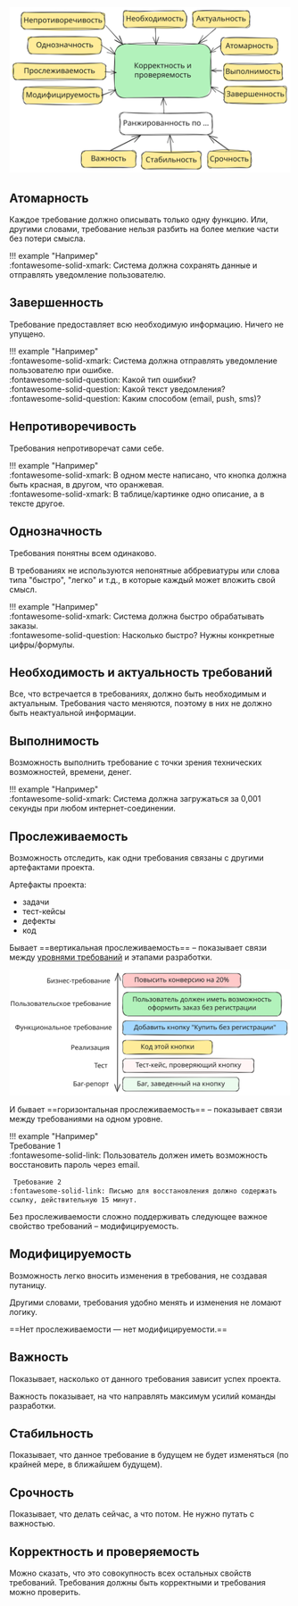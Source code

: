 ![testing-requirement-properties.excalidraw](../../assets/attachments/testing-requirement-properties.excalidraw.svg)

## Атомарность

Каждое требование должно описывать только одну функцию. Или, другими словами, требование нельзя разбить на более мелкие части без потери смысла.

!!! example "Например"  
	:fontawesome-solid-xmark: Система должна сохранять данные и отправлять уведомление пользователю.

## Завершенность

Требование предоставляет всю необходимую информацию. Ничего не упущено. 

!!! example "Например"  
	:fontawesome-solid-xmark: Система должна отправлять уведомление пользователю при ошибке.  
	:fontawesome-solid-question: Какой тип ошибки?  
	:fontawesome-solid-question: Какой текст уведомления?  
	:fontawesome-solid-question: Каким способом (email, push, sms)?

## Непротиворечивость

Требования непротиворечат сами себе.

!!! example "Например"  
	:fontawesome-solid-xmark: В одном месте написано, что кнопка должна быть красная, в другом, что оранжевая.  
	:fontawesome-solid-xmark: В таблице/картинке одно описание, а в тексте другое.

## Однозначность

Требования понятны всем одинаково.

В требованиях не используются непонятные аббревиатуры или слова типа "быстро", "легко" и т.д., в которые каждый может вложить свой смысл.

!!! example "Например"  
	:fontawesome-solid-xmark: Система должна быстро обрабатывать заказы.  
	:fontawesome-solid-question: Насколько быстро? Нужны конкретные цифры/формулы.

## Необходимость и актуальность требований

Все, что встречается в требованиях, должно быть необходимым и актуальным. Требования часто меняются, поэтому в них не должно быть неактуальной информации.

## Выполнимость

Возможность выполнить требование с точки зрения технических возможностей, времени, денег.

!!! example "Например"  
	:fontawesome-solid-xmark: Система должна загружаться за 0,001 секунды при любом интернет-соединении.

## Прослеживаемость

Возможность отследить, как одни требования связаны с другими артефактами проекта.

Артефакты проекта:

- задачи  
- тест-кейсы  
- дефекты  
- код

Бывает ==вертикальная прослеживаемость== – показывает связи между [уровнями требований](3.3%20Уровни%20и%20типы%20требований.md) и этапами разработки.

![testing-requirements-traceability.excalidraw](../../assets/attachments/testing-requirements-traceability.excalidraw.svg)

И бывает ==горизонтальная прослеживаемость== – показывает связи между требованиями на одном уровне.

!!! example "Например"  
	Требование 1  
	:fontawesome-solid-link: Пользователь должен иметь возможность восстановить пароль через email.

	 Требование 2  
	:fontawesome-solid-link: Письмо для восстановления должно содержать ссылку, действительную 15 минут.

Без прослеживаемости сложно поддерживать следующее важное свойство требований – модифицируемость.

## Модифицируемость

Возможность легко вносить изменения в требования, не создавая путаницу.

Другими словами, требования удобно менять и изменения не ломают логику.

==Нет прослеживаемости — нет модифицируемости.==

## Важность

Показывает, насколько от данного требования зависит успех проекта.

Важность показывает, на что направлять максимум усилий команды разработки.

## Стабильность

Показывает, что данное требование в будущем не будет изменяться (по крайней мере, в ближайшем будущем).

## Срочность

Показывает, что делать сейчас, а что потом. Не нужно путать с важностью.

## Корректность и проверяемость

Можно сказать, что это совокупность всех остальных свойств требований. Требования должны быть корректными и требования можно проверить.